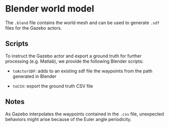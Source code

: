 # Blender world model
The ```.blend``` file contains the world mesh and can be used to generate ```.sdf``` files for the Gazebo actors.

## Scripts
To instruct the Gazebo actor and export a ground truth for further processing (e.g. Matlab), we provide the following Blender scripts:
- ```toActorSDF```:
adds to an existing sdf file the waypoints from the path generated in Blender

- ```toCSV```:
export the ground truth CSV file

## Notes
As Gazebo interpolates the waypoints contained in the ```.csv``` file, unexpected behaviors might arise because of the Euler angle periodicity.  

